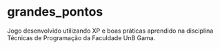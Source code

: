# grandes_pontos
Jogo desenvolvido utilizando XP e boas práticas aprendido na disciplina Técnicas de Programação da Faculdade UnB Gama.
